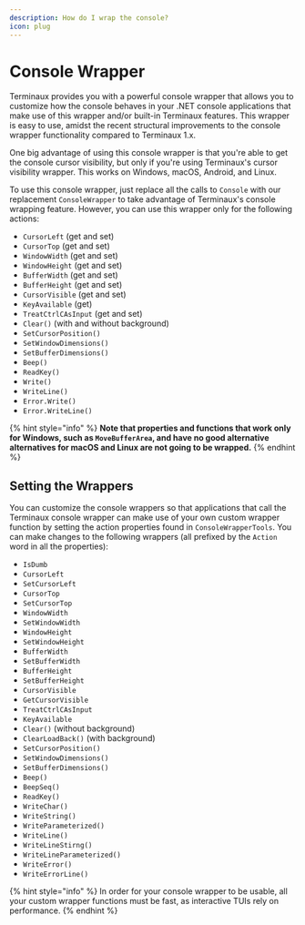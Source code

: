 ```yaml
---
description: How do I wrap the console?
icon: plug
---
```


# Console Wrapper

Terminaux provides you with a powerful console wrapper that allows you to customize how the console behaves in your .NET console applications that make use of this wrapper and/or built-in Terminaux features. This wrapper is easy to use, amidst the recent structural improvements to the console wrapper functionality compared to Terminaux 1.x.

One big advantage of using this console wrapper is that you're able to get the console cursor visibility, but only if you're using Terminaux's cursor visibility wrapper. This works on Windows, macOS, Android, and Linux.

To use this console wrapper, just replace all the calls to `Console` with our replacement `ConsoleWrapper` to take advantage of Terminaux's console wrapping feature. However, you can use this wrapper only for the following actions:

* `CursorLeft` (get and set)
* `CursorTop` (get and set)
* `WindowWidth` (get and set)
* `WindowHeight` (get and set)
* `BufferWidth` (get and set)
* `BufferHeight` (get and set)
* `CursorVisible` (get and set)
* `KeyAvailable` (get)
* `TreatCtrlCAsInput` (get and set)
* `Clear()` (with and without background)
* `SetCursorPosition()`
* `SetWindowDimensions()`
* `SetBufferDimensions()`
* `Beep()`
* `ReadKey()`
* `Write()`
* `WriteLine()`
* `Error.Write()`
* `Error.WriteLine()`

{% hint style="info" %}
**Note that properties and functions that work only for Windows, such as `MoveBufferArea`, and have no good alternative alternatives for macOS and Linux are not going to be wrapped.**
{% endhint %}

## Setting the Wrappers

You can customize the console wrappers so that applications that call the Terminaux console wrapper can make use of your own custom wrapper function by setting the action properties found in `ConsoleWrapperTools`. You can make changes to the following wrappers (all prefixed by the `Action` word in all the properties):

* `IsDumb`
* `CursorLeft`
* `SetCursorLeft`
* `CursorTop`
* `SetCursorTop`
* `WindowWidth`
* `SetWindowWidth`
* `WindowHeight`
* `SetWindowHeight`
* `BufferWidth`
* `SetBufferWidth`
* `BufferHeight`
* `SetBufferHeight`
* `CursorVisible`
* `GetCursorVisible`
* `TreatCtrlCAsInput`
* `KeyAvailable`
* `Clear()` (without background)
* `ClearLoadBack()` (with background)
* `SetCursorPosition()`
* `SetWindowDimensions()`
* `SetBufferDimensions()`
* `Beep()`
* `BeepSeq()`
* `ReadKey()`
* `WriteChar()`
* `WriteString()`
* `WriteParameterized()`
* `WriteLine()`
* `WriteLineStirng()`
* `WriteLineParameterized()`
* `WriteError()`
* `WriteErrorLine()`

{% hint style="info" %}
In order for your console wrapper to be usable, all your custom wrapper functions must be fast, as interactive TUIs rely on performance.
{% endhint %}
